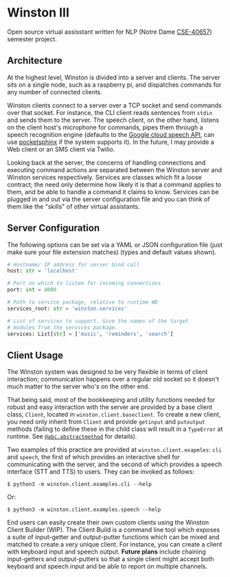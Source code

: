 # Winston III

Open source virtual assisstant written for NLP (Notre Dame
[CSE-40657][class site]) semester project.

## Architecture

At the highest level, Winston is divided into a server and clients.
The server sits on a single node, such as a raspberry pi, and
dispatches commands for any number of connected clients.

Winston clients connect to a server over a TCP socket and send
commands over that socket. For instance, the CLI client reads
sentences from `stdin` and sends them to the server. The speech
client, on the other hand, listens on the client host's microphone
for commands, pipes them through a speech recognition engine
(defaults to the [Google cloud speech API][google speech], can use
[pocketsphinx][pocketsphinx] if the system supports it). In the
future, I may provide a Web client or an SMS client via Twilio.

Looking back at the server, the concerns of handling connections
and executing command actions are separated between the Winston
server and Winston services respectively. Services are classes
which fit a loose contract; the need only determine how likely it
is that a command applies to them, and be able to handle a command
it claims to know. Services can be plugged in and out via the
server configuration file and you can think of them like the
"skills" of other virtual assistants.


## Server Configuration

The following options can be set via a YAML or JSON configuration
file (just make sure your file extension matches) (types and
default values shown).

```python
# Hostname/ IP address for server bind call
host: str = 'localhost'

# Port on which to listen for incoming connections
port: int = 4000

# Path to service package, relative to runtime WD
services_root: str = 'winston.services'

# List of services to support. Give the names of the target
# modules from the services package.
services: List[str] = ['music', 'reminders', 'search']
```

## Client Usage

The Winston system was designed to be very flexible in terms of
client interaction; communication happens over a regular old socket
so it doesn't much matter to the server who's on the other end.

That being said, most of the bookkeeping and utility functions
needed for robust and easy interaction with the server are
provided by a base client class, `Client`, located in
`winston.client.baseclient`. To create a new client, you need only
inherit from `Client` and provide `getinput` and `putoutput`
methods (failing to define these in the child class will result in
a `TypeError` at runtime. See [`@abc.abstractmethod`][abstract] for
details).

Two examples of this practice are provided at
`winston.client.exapmles`: `cli` and `speech`, the first of which
provides an interactive shell for communicating with the server,
and the second of which provides a speech interface (STT and TTS)
to users. They can be invoked as follows:

```
$ python3 -m winston.client.examples.cli --help
```

Or:


```
$ python3 -m winston.client.examples.speech --help
```

End users can easily create their own custom clients using the
Winston Client Builder (WIP). The Client Build is a command line
tool which exposes a suite of input-getter and output-putter
functions which can be mixed and matched to create a very unique
client. For instance, you can create a client with keyboard input
and speech output. **Future plans** include chaining input-getters
and output-putters so that a single client might accept both
keyboard and speech input and be able to report on multiple
channels.

[class site]: https://www3.nd.edu/~dchiang/teaching/nlp/2017
[google speech]: https://cloud.google.com/speech
[pocketsphinx]: http://www.speech.cs.cmu.edu/pocketsphinx
[abstract]: https://docs.python.org/3/library/abc.html?highlight=abstractmethod#abc.abstractmethod
